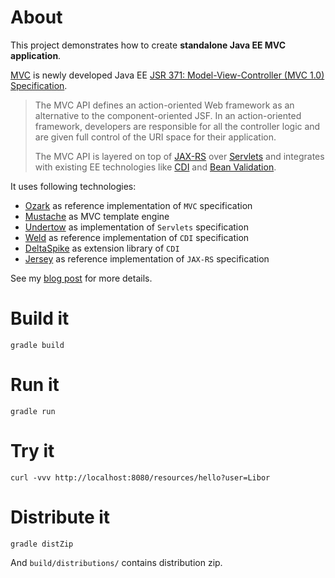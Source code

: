 # About

This project demonstrates how to create **standalone Java EE MVC application**.

[MVC](https://mvc-spec.java.net/) is newly developed Java EE
[JSR 371: Model-View-Controller (MVC 1.0) Specification](https://jcp.org/en/jsr/detail?id=371).

> The MVC API defines an action-oriented Web framework as an alternative to the component-oriented JSF.
> In an action-oriented framework, developers are responsible for all the controller logic and are given 
> full control of the URI space for their application.
>
> The MVC API is layered on top of [JAX-RS](https://jax-rs-spec.java.net/) over [Servlets](https://jcp.org/en/jsr/detail?id=315)
> and integrates with existing EE technologies like [CDI](https://www.jcp.org/en/jsr/detail?id=365)
> and [Bean Validation](https://jcp.org/en/jsr/detail?id=349).
  
It uses following technologies:

- [Ozark](https://ozark.java.net/) as reference implementation of `MVC` specification
- [Mustache](https://mustache.github.io/) as MVC template engine
- [Undertow](http://undertow.io/) as implementation of `Servlets` specification
- [Weld](http://weld.cdi-spec.org/) as reference implementation of `CDI` specification
- [DeltaSpike](https://deltaspike.apache.org/) as extension library of `CDI`
- [Jersey](https://jersey.java.net/) as reference implementation of `JAX-RS` specification

See my [blog post](http://yatel.kramolis.cz/2016/03/how-to-run-standalone-java-ee-mvc.html) for more details.

# Build it

```
gradle build
```

# Run it

```
gradle run
```

# Try it

```
curl -vvv http://localhost:8080/resources/hello?user=Libor
```

# Distribute it

```
gradle distZip
```

And `build/distributions/` contains distribution zip.
